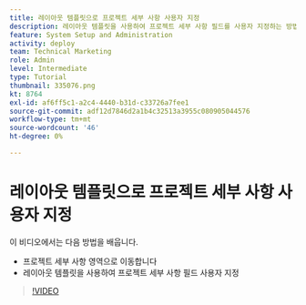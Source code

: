 ```yaml
---
title: 레이아웃 템플릿으로 프로젝트 세부 사항 사용자 지정
description: 레이아웃 템플릿을 사용하여 프로젝트 세부 사항 필드를 사용자 지정하는 방법을 알아봅니다.
feature: System Setup and Administration
activity: deploy
team: Technical Marketing
role: Admin
level: Intermediate
type: Tutorial
thumbnail: 335076.png
kt: 8764
exl-id: af6ff5c1-a2c4-4440-b31d-c33726a7fee1
source-git-commit: adf12d7846d2a1b4c32513a3955c080905044576
workflow-type: tm+mt
source-wordcount: '46'
ht-degree: 0%

---
```


# 레이아웃 템플릿으로 프로젝트 세부 사항 사용자 지정

이 비디오에서는 다음 방법을 배웁니다.

* 프로젝트 세부 사항 영역으로 이동합니다
* 레이아웃 템플릿을 사용하여 프로젝트 세부 사항 필드 사용자 지정

>[!VIDEO](https://video.tv.adobe.com/v/335076/?quality=12)
